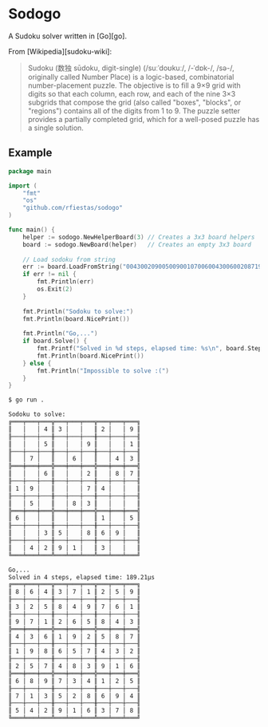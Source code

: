# Sodogo

A Sudoku solver written in [Go][go].

From [Wikipedia][sudoku-wiki]:
> Sudoku (数独 sūdoku, digit-single) (/suːˈdoʊkuː/, /-ˈdɒk-/, /sə-/, originally
> called Number Place) is a logic-based, combinatorial number-placement puzzle.
> The objective is to fill a 9×9 grid with digits so that each column, each row,
> and each of the nine 3×3 subgrids that compose the grid (also called "boxes",
> "blocks", or "regions") contains all of the digits from 1 to 9. The puzzle
> setter provides a partially completed grid, which for a well-posed puzzle has
> a single solution.


## Example

```go
package main

import (
	"fmt"
	"os"
	"github.com/rfiestas/sodogo"
)

func main() {
	helper := sodogo.NewHelperBoard(3) // Creates a 3x3 board helpers
    board := sodogo.NewBoard(helper)   // Creates an empty 3x3 board
    
    // Load sodoku from string
	err := board.LoadFromString("004300209005009001070060043006002087190007400050083000600000105003508690042910300")
	if err != nil {
		fmt.Println(err)
		os.Exit(2)
    }
    
    fmt.Println("Sodoku to solve:")
	fmt.Println(board.NicePrint())
    
    fmt.Println("Go,...")
	if board.Solve() {
		fmt.Printf("Solved in %d steps, elapsed time: %s\n", board.Steps, board.Elapsed)
		fmt.Println(board.NicePrint())
	} else {
		fmt.Println("Impossible to solve :(")
	}
}
```

```bash
$ go run .

Sodoku to solve:
╔═══╤═══╤═══╦═══╤═══╤═══╦═══╤═══╤═══╗
║   │   │ 4 ║ 3 │   │   ║ 2 │   │ 9 ║
╟───┼───┼───╫───┼───┼───╫───┼───┼───╢
║   │   │ 5 ║   │   │ 9 ║   │   │ 1 ║
╟───┼───┼───╫───┼───┼───╫───┼───┼───╢
║   │ 7 │   ║   │ 6 │   ║   │ 4 │ 3 ║
╠═══╪═══╪═══╬═══╪═══╪═══╬═══╪═══╪═══╣
║   │   │ 6 ║   │   │ 2 ║   │ 8 │ 7 ║
╟───┼───┼───╫───┼───┼───╫───┼───┼───╢
║ 1 │ 9 │   ║   │   │ 7 ║ 4 │   │   ║
╟───┼───┼───╫───┼───┼───╫───┼───┼───╢
║   │ 5 │   ║   │ 8 │ 3 ║   │   │   ║
╠═══╪═══╪═══╬═══╪═══╪═══╬═══╪═══╪═══╣
║ 6 │   │   ║   │   │   ║ 1 │   │ 5 ║
╟───┼───┼───╫───┼───┼───╫───┼───┼───╢
║   │   │ 3 ║ 5 │   │ 8 ║ 6 │ 9 │   ║
╟───┼───┼───╫───┼───┼───╫───┼───┼───╢
║   │ 4 │ 2 ║ 9 │ 1 │   ║ 3 │   │   ║
╚═══╧═══╧═══╩═══╧═══╧═══╩═══╧═══╧═══╝

Go,...
Solved in 4 steps, elapsed time: 189.21µs
╔═══╤═══╤═══╦═══╤═══╤═══╦═══╤═══╤═══╗
║ 8 │ 6 │ 4 ║ 3 │ 7 │ 1 ║ 2 │ 5 │ 9 ║
╟───┼───┼───╫───┼───┼───╫───┼───┼───╢
║ 3 │ 2 │ 5 ║ 8 │ 4 │ 9 ║ 7 │ 6 │ 1 ║
╟───┼───┼───╫───┼───┼───╫───┼───┼───╢
║ 9 │ 7 │ 1 ║ 2 │ 6 │ 5 ║ 8 │ 4 │ 3 ║
╠═══╪═══╪═══╬═══╪═══╪═══╬═══╪═══╪═══╣
║ 4 │ 3 │ 6 ║ 1 │ 9 │ 2 ║ 5 │ 8 │ 7 ║
╟───┼───┼───╫───┼───┼───╫───┼───┼───╢
║ 1 │ 9 │ 8 ║ 6 │ 5 │ 7 ║ 4 │ 3 │ 2 ║
╟───┼───┼───╫───┼───┼───╫───┼───┼───╢
║ 2 │ 5 │ 7 ║ 4 │ 8 │ 3 ║ 9 │ 1 │ 6 ║
╠═══╪═══╪═══╬═══╪═══╪═══╬═══╪═══╪═══╣
║ 6 │ 8 │ 9 ║ 7 │ 3 │ 4 ║ 1 │ 2 │ 5 ║
╟───┼───┼───╫───┼───┼───╫───┼───┼───╢
║ 7 │ 1 │ 3 ║ 5 │ 2 │ 8 ║ 6 │ 9 │ 4 ║
╟───┼───┼───╫───┼───┼───╫───┼───┼───╢
║ 5 │ 4 │ 2 ║ 9 │ 1 │ 6 ║ 3 │ 7 │ 8 ║
╚═══╧═══╧═══╩═══╧═══╧═══╩═══╧═══╧═══╝
```